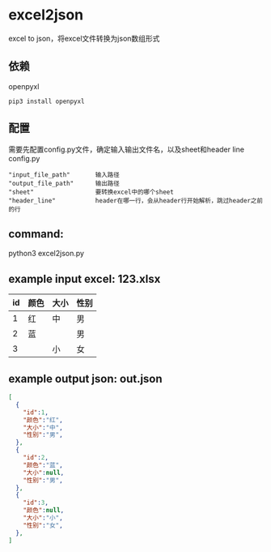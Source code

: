 # excel2json
excel to json，将excel文件转换为json数组形式

## 依赖
openpyxl

    pip3 install openpyxl

## 配置
需要先配置config.py文件，确定输入输出文件名，以及sheet和header line
config.py  
    
    "input_file_path"       输入路径  
    "output_file_path"      输出路径  
    "sheet"                 要转换excel中的哪个sheet  
    "header_line"           header在哪一行，会从header行开始解析，跳过header之前的行  

## command:
python3 excel2json.py

## example input excel:  123.xlsx

|id|颜色|大小|性别|
|---|---|---|---|
|1|红|中|男|
|2|蓝||男|
|3||小|女|

## example output json:   out.json
``` json
[
  {
    "id":1,
    "颜色":"红",
    "大小":"中",
    "性别":"男",
  },
  {
    "id":2,
    "颜色":"蓝",
    "大小":null,
    "性别":"男",
  },
  {
    "id":3,
    "颜色":null,
    "大小":"小",
    "性别":"女",
  },
]
```
